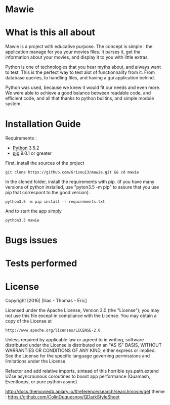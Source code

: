 Mawie
===========

# What is this all about

Mawie is a project with educative purpose. The concept is simple : the application manage for you your movies files. It parses it, get the information about your movies, and display it to you with little extras. 


Python is one of technologies that you hear myths about, and always want to test. This is the perfect way to test alot of functionnality from it. From database queries, to handling files, and having a gui application behind.

Python was used, because we knew it would fit our needs and even more. We were able to achieve a good balance between readable code, and efficient code, and all that thanks to python builtins, and simple module system.

# Installation Guide

Requirements :
- [Python](https://www.python.org/downloads/release/python-352/) 3.5.2
- [pip](https://packaging.python.org/installing/#install-pip-setuptools-and-wheel) 9.0.1 or greater

First, install the sources of the project
```
git clone https://github.com/Grisou13/mawie.git && cd mawie
```

In the cloned folder, install the requirements with pip.
(if you have many versions of python installed, use "pyton3.5 -m pip" to assure that you use pip that correspont to the good version).
```
python3.5 -m pip install -r requirements.txt
```

And to start the app simply
```
python3.5 mawie
```

# Bugs issues

# Tests performed

# License

Copyright [2016] [Ilias - Thomas - Eric]

Licensed under the Apache License, Version 2.0 (the "License");
you may not use this file except in compliance with the License.
You may obtain a copy of the License at

    http://www.apache.org/licenses/LICENSE-2.0

Unless required by applicable law or agreed to in writing, software
distributed under the License is distributed on an "AS IS" BASIS,
WITHOUT WARRANTIES OR CONDITIONS OF ANY KIND, either express or implied.
See the License for the specific language governing permissions and
limitations under the License.



Refactor and add relative imports, sintead of this horrible sys.path.extend
UZse asyncrounous coroutines to boost app performance (Quamash, Eventloops, or pure python async)

http://docs.themoviedb.apiary.io/#reference/search/searchmovie/get
theme : https://github.com/ColinDuquesnoy/QDarkStyleSheet

